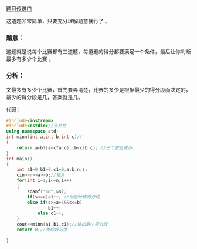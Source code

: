 [题目传送门](https://www.luogu.com.cn/problem/AT4573)

这道题非常简单，只要充分理解题意就行了 。

### 题意：

这题就是说每个比赛都有三道题，每道题的得分都要满足一个条件，最后让你判断最多有多少个比赛 。

### 分析：

文最多有多少个比赛，首先要弄清楚，比赛的多少是根据最少的得分段而决定的，最少的得分段是几，答案就是几。

代码：
```cpp
#include<iostream>
#include<cstdio>//头文件
using namespace std;
int minn(int a,int b,int c)//
{
	return a<b?(a<c?a:c):(b<c?b:c); //三个数比谁小
}
int main()
{
	int a1=0,b1=0,c1=0,a,b,n,s;
	cin>>n>>a>>b;//输入
	for(int i=1;i<=n;i++)
	{
		scanf("%d",&s);
		if(s<=a)a1++; //分别计算得分段
		else if(s>=a+1&&s<=b)
				b1++;
			else c1++; 
	} 
	cout<<minn(a1,b1,c1);//输出最小得分段
	return 0;//养成好习惯
                                  
}

```
